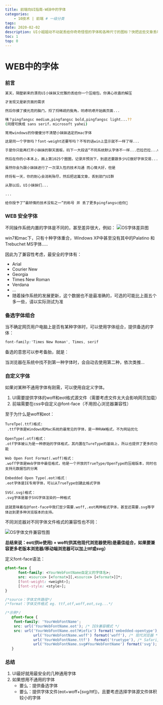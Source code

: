 ```yaml
---
title: 前端向UI指南-WEB中的字体
categories:
    - 10技术 | 前端 # 一级分类
tags:
date: 2020-02-02
description: UI小姐姐动不动就丢给你奇奇怪怪的字体和各种尺寸的图标？快把这些文章丢改她看
toc: 1
top: 0
---
```


# WEB中的字体

### 前言
```bash
某天，隔壁新来的漂亮UI小妹妹又优雅的丢给你一个压缩包，你满心欢喜的解压

才发现又是新页面的需求

然后你摸了摸光亮的脑门，捋了捋稀疏的鬓角，吭哧吭哧开始画页面...

咦？pingfangsc medium,pingfangsc bold,pingfangsc light...??
(同理可换成 sans serif，microsoft yahei)

常用windows的你傻傻分不清楚小妹妹选定的mac字体

这是同一个字体吗？font-weight还要写吗？不写的话win上显示就不一样了呀...

于是你只能再打开小妹妹的聊天面板，码下一大段话“不同系统默认字体不一样...巴拉巴拉...web安全字体...备选字体集...字体文件包”

然后在你的小本本上，画上第1025个圈圈，记录并预测下，到底还要跟多少UI做好字体交易...

虽然你会为跟小妹妹进行了一次深入性的技术沟通 而心情大好，但是

终将有一天，你的耐心会消耗殆尽，然后把这篇文章，丢到部门UI群

从那以后，UI小妹妹们...

...

给你授予了“最矫情的技术没有之一”的称号 并 丢了更多pingfangsc给你🐶

```

### WEB 安全字体
不同操作系统内置的字体是不同的，甚至差异很大，例如：
![OS字体差异图](https://www.scarsu.com/images/gitbook/web_font01.png)

win7和mac下，只有十种字体重合，Windows XP中甚至没有其中的Palatino 和Trebuchet MS字体.....

因此为了兼容性考虑，最安全的字体有：
- Arial
- Courier New
- Georgia
- Times New Roman
- Verdana
- ...
- 随着操作系统的发展更新，这个数据也不是最准确的，可选的可能比上面五个多一些，请以实际测试为准

### 备选字体组合

当不确定网页用户电脑上是否有某种字体时，可以使用字体组合，提供备选的字体：

```css
font-family:'Times New Roman', Times, serif
```

备选的意思可以参考备胎，就是：

当浏览器在系统中找不到第一种字体时，会自动去使用第二种，依次类推...


### 自定义字体

如果对某种不通用字体有刚需，可以使用自定义字体。

1. UI需要提供字体的woff和eot格式源文件（需要考虑文件太大会影响网页加载）
2. 前端需要在css中自定义@font-face（不用担心浏览器兼容性）

至于为什么是woff和eot：
```
TureTpe(.ttf)格式:
 .ttf字体是Windows和Mac系统的最常见的字体，是一种RAW格式，不为网站优化

OpenType(.otf)格式：
.otf字体被认为是一种原始的字体格式，其内置在TureType的基础上，所以也提供了更多的功能

Web Open Font Format(.woff)格式：
.woff字体是Web字体中最佳格式，他是一个开放的TrueType/OpenType的压缩版本，同时也支持元数据包的分离

Embedded Open Type(.eot)格式：
.eot字体是IE专用字体，可以从TrueType创建此格式字体

SVG(.svg)格式：
.svg字体是基于SVG字体渲染的一种格式

这就意味着在@font-face中我们至少需要.woff,.eot两种格式字体，甚至还需要.svg等字体达到更多种浏览版本的支持。
```

不同浏览器对不同字体文件格式的兼容性也不同：

![OS字体文件兼容性图](https://www.scarsu.com/images/gitbook/web_font02.png)

**总结来说：eot(供ie使用) + woff(供其他现代浏览器使用)是最佳组合，如果要兼容更多老版本浏览器/移动端浏览器可以加上ttf或svg）**

定义font-face语法：
```css
@font-face {
      font-family: <YourWebFontName自定义的字体名>;
      src: <source> [<format>][,<source> [<format>]]*;
      [font-weight: <weight>];
      [font-style: <style>];
}

/*source：字体文件路径*/
/*format：字体文件格式 eg. ttf,otf,woff,eot,svg...*/

/*示例*/
   @font-face {
	font-family: 'YourWebFontName';
	src: url('YourWebFontName.eot'); /* IE9兼容模式 */
	src: url('YourWebFontName.eot?#iefix') format('embedded-opentype'), /* IE6-IE8 */
             url('YourWebFontName.woff') format('woff'), /* 现代浏览器 */
             url('YourWebFontName.ttf')  format('truetype'), /* Safari, Android, iOS */
             url('YourWebFontName.svg#YourWebFontName') format('svg'); /* 老版本 iOS */
   }
```


### 总结
1. UI最好就用最安全的几种通用字体 
2. 如果想用不通用的字体
    - 要么：提供备选字体
    - 要么：提供字体文件(eot+woff+[svg/ttf])，且要考虑选择字体源文件体积较小的字体